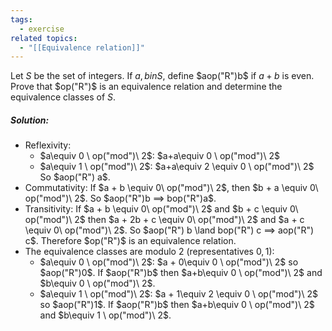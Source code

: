 ```yaml
---
tags:
  - exercise
related topics:
  - "[[Equivalence relation]]"
---
```

Let $S$ be the set of integers. If $a, b in S$, define $aop("R")b$ if $a + b$ is even. Prove that $op("R")$ is an equivalence relation and determine the equivalence classes of $S$.
##### Solution:
- Reflexivity:
	- $a\equiv 0 \ op("mod")\ 2$:
		$a+a\equiv 0 \ op("mod")\ 2$
	- $a\equiv 1 \ op("mod")\ 2$:
		$a+a\equiv 2 \equiv 0 \ op("mod")\ 2$
	So $aop("R") a$.
- Commutativity:
	If $a + b \equiv 0\ op("mod")\ 2$, then $b + a \equiv 0\ op("mod")\ 2$. So $aop("R")b ==> bop("R")a$.
- Transitivity:
	If $a + b \equiv 0\ op("mod")\ 2$ and $b + c \equiv 0\ op("mod")\ 2$ then $a + 2b + c \equiv 0\ op("mod")\ 2$ and $a + c \equiv 0\ op("mod")\ 2$. So $aop("R") b \land bop("R") c ==> aop("R") c$.
Therefore $op("R")$ is an equivalence relation.
- The equivalence classes are modulo 2 (representatives $0,1$):
	- $a\equiv 0 \ op("mod")\ 2$:
		$a + 0\equiv 0 \ op("mod")\ 2$ so $aop("R")0$. If $aop("R")b$ then $a+b\equiv 0 \ op("mod")\ 2$ and $b\equiv 0 \ op("mod")\ 2$.
	- $a\equiv 1 \ op("mod")\ 2$:
		$a + 1\equiv 2 \equiv 0 \ op("mod")\ 2$ so $aop("R")1$. If $aop("R")b$ then $a+b\equiv 0 \ op("mod")\ 2$ and $b\equiv 1 \ op("mod")\ 2$.
